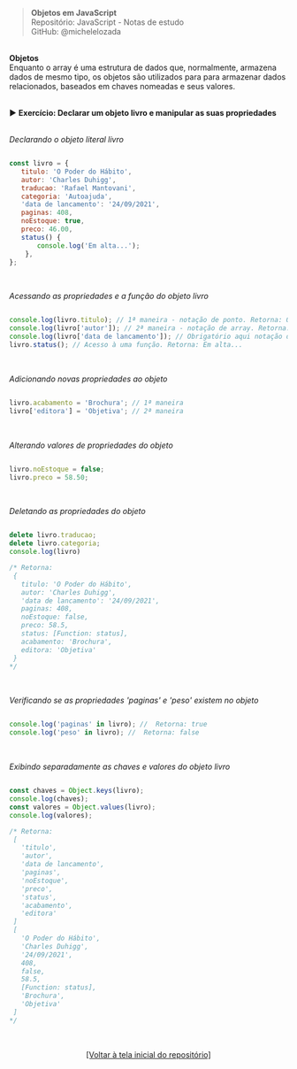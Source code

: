 > **Objetos em JavaScript**  
> Repositório: JavaScript - Notas de estudo     
> GitHub: @michelelozada
&nbsp;
     
&nbsp;    
**Objetos**   
Enquanto o array é uma estrutura de dados que, normalmente, armazena dados de mesmo tipo, os objetos são 
utilizados para para armazenar dados relacionados, baseados em chaves nomeadas e seus valores.  
&nbsp;   

:arrow_forward: **Exercício: Declarar um objeto livro e manipular as suas propriedades**     
&nbsp;  

*Declarando o objeto literal livro*  
```js

const livro = {
   titulo: 'O Poder do Hábito',
   autor: 'Charles Duhigg',
   traducao: 'Rafael Mantovani',
   categoria: 'Autoajuda',
   'data de lancamento': '24/09/2021',
   paginas: 408,
   noEstoque: true,
   preco: 46.00,
   status() {
       console.log('Em alta...');
    },
};
```

&nbsp; 

*Acessando as propriedades e a função do objeto livro*  
```js

console.log(livro.titulo); // 1ª maneira - notação de ponto. Retorna: O Poder do Hábito
console.log(livro['autor']); // 2ª maneira - notação de array. Retorna: Charles Duhigg
console.log(livro['data de lancamento']); // Obrigatório aqui notação de array. Retorna: 24/09/2012
livro.status(); // Acesso à uma função. Retorna: Em alta...
```

&nbsp; 

*Adicionando novas propriedades ao objeto*  
```js

livro.acabamento = 'Brochura'; // 1ª maneira
livro['editora'] = 'Objetiva'; // 2ª maneira
```

&nbsp; 

*Alterando valores de propriedades do objeto*  
```js

livro.noEstoque = false;
livro.preco = 58.50;
```

&nbsp; 

*Deletando as propriedades do objeto*  
```js

delete livro.traducao;
delete livro.categoria;
console.log(livro)

/* Retorna:
 {
   titulo: 'O Poder do Hábito',
   autor: 'Charles Duhigg',
   'data de lancamento': '24/09/2021',
   paginas: 408,
   noEstoque: false,
   preco: 58.5,
   status: [Function: status],
   acabamento: 'Brochura',
   editora: 'Objetiva'
 }
*/
```

&nbsp; 

*Verificando se as propriedades 'paginas' e 'peso' existem no objeto*  
```js

console.log('paginas' in livro); //  Retorna: true
console.log('peso' in livro); //  Retorna: false
```

&nbsp; 

*Exibindo separadamente as chaves e valores do objeto livro*  
```js

const chaves = Object.keys(livro);
console.log(chaves);
const valores = Object.values(livro);
console.log(valores);

/* Retorna: 
 [
   'titulo',
   'autor',
   'data de lancamento',
   'paginas',
   'noEstoque',
   'preco',
   'status',
   'acabamento',
   'editora'
 ]
 [
   'O Poder do Hábito',
   'Charles Duhigg',
   '24/09/2021',
   408,
   false,
   58.5,
   [Function: status],
   'Brochura',
   'Objetiva'
 ]
*/
```

&nbsp;

<div align="center">
<a href="https://github.com/michelelozada/JavaScript-Study-Notes">[Voltar à tela inicial do repositório]</a>
</div>